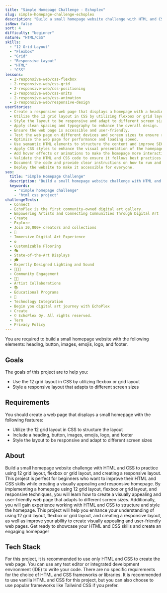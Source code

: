 ```yaml
---
title: "Simple Homepage Challenge - Echoplex"
slug: simple-homepage-challenge-echoplex
description: "Build a small homepage website challenge with HTML and CSS to practice using 12 grid layout, flexbox or grid layout, and creating a responsive layout."
isNew: false
sort: 4
difficulty: "beginner"
nature: "HTML/CSS"
skills:
  - "12 Grid Layout"
  - "Flexbox"
  - "Grid"
  - "Responsive Layout"
  - "HTML"
  - "CSS"
lessons:
  - 2-responsive-web/css-flexbox
  - 2-responsive-web/css-grid
  - 2-responsive-web/css-positioning
  - 2-responsive-web/css-units
  - 2-responsive-web/css-animation
  - 2-responsive-web/responsive-design
userStories:
  - Create a responsive web page that displays a homepage with a heading, button, images, emojis, logo, and footer.
  - Utilize the 12 grid layout in CSS by utilizing flexbox or grid layout to structure the layout.
  - Style the layout to be responsive and adapt to different screen sizes.
  - Apply clean spacing and typography to enhance the overall design.
  - Ensure the web page is accessible and user-friendly.
  - Test the web page on different devices and screen sizes to ensure responsiveness.
  - Optimize the web page for performance and loading speed.
  - Use semantic HTML elements to structure the content and improve SEO.
  - Apply CSS styles to enhance the visual presentation of the homepage elements.
  - Add hover effects or animations to make the homepage more interactive.
  - Validate the HTML and CSS code to ensure it follows best practices and standards.
  - Document the code and provide clear instructions on how to run and use the web page.
  - Deploy the website to make it accessible for everyone.
seo:
  title: "Simple Homepage Challenge"
  description: "Build a small homepage website challenge with HTML and CSS to practice using 12 grid layout, flexbox or grid layout, and creating a responsive layout. This project is perfect for beginners who want to improve their HTML and CSS skills while creating a visually appealing and responsive homepage. By implementing a homepage using 12 grid layout, flexbox or grid layout, and responsive techniques, you will learn how to create a visually appealing and user-friendly web page that adapts to different screen sizes. Additionally, you will gain experience working with HTML and CSS to structure and style the homepage. This project will help you enhance your understanding of using 12 grid layout, flexbox or grid layout, and creating a responsive layout, as well as improve your ability to create visually appealing and user-friendly web pages. Get ready to showcase your HTML and CSS skills and create an engaging homepage!"
  keywords:
    - "simple homepage challenge"
    - "html css project"
challengeTexts:
  - Connect
  - EchoPlex is the first community-owned digital art gallery.
  - Empowering Artists and Connecting Communities Through Digital Art
  - Create
  - Explore
  - Join 30,000+ creators and collections
  - 👾
  - Immersive Digital Art Experience
  - ⚙️
  - Customizable Flooring
  - 🎭
  - State-of-the-Art Displays
  - 🎓
  - Expertly Designed Lighting and Sound
  - 👨🏻‍💻
  - Community Engagement
  - 👩‍🎨
  - Artist Collaborations
  - 📚
  - Educational Programs
  - 🤖
  - Technology Integration
  - Begin you digital art journey with EchoPlex
  - Create
  - © EchoPlex Oy. All rights reserved.
  - Term
  - Privacy Policy
---
```


You are required to build a small homepage website with the following elements: heading, button, images, emojis, logo, and footer.

## Goals

The goals of this project are to help you:

- Use the 12 grid layout in CSS by utilizing flexbox or grid layout
- Style a responsive layout that adapts to different screen sizes

## Requirements

You should create a web page that displays a small homepage with the following features:

- Utilize the 12 grid layout in CSS to structure the layout
- Include a heading, button, images, emojis, logo, and footer
- Style the layout to be responsive and adapt to different screen sizes

## About

Build a small homepage website challenge with HTML and CSS to practice using 12 grid layout, flexbox or grid layout, and creating a responsive layout. This project is perfect for beginners who want to improve their HTML and CSS skills while creating a visually appealing and responsive homepage. By implementing a homepage using 12 grid layout, flexbox or grid layout, and responsive techniques, you will learn how to create a visually appealing and user-friendly web page that adapts to different screen sizes. Additionally, you will gain experience working with HTML and CSS to structure and style the homepage. This project will help you enhance your understanding of using 12 grid layout, flexbox or grid layout, and creating a responsive layout, as well as improve your ability to create visually appealing and user-friendly web pages. Get ready to showcase your HTML and CSS skills and create an engaging homepage!

## Tech Stack

For this project, it is recommended to use only HTML and CSS to create the web page. You can use any text editor or integrated development environment (IDE) to write your code. There are no specific requirements for the choice of HTML and CSS frameworks or libraries. It is recommended to use vanilla HTML and CSS for this project, but you can also choose to use popular frameworks like Tailwind CSS if you prefer.
